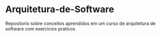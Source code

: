 # Arquitetura-de-Software
Repositorio sobre conceitos aprendidos em um curso de arquitetura de software com exercicios pratícos
